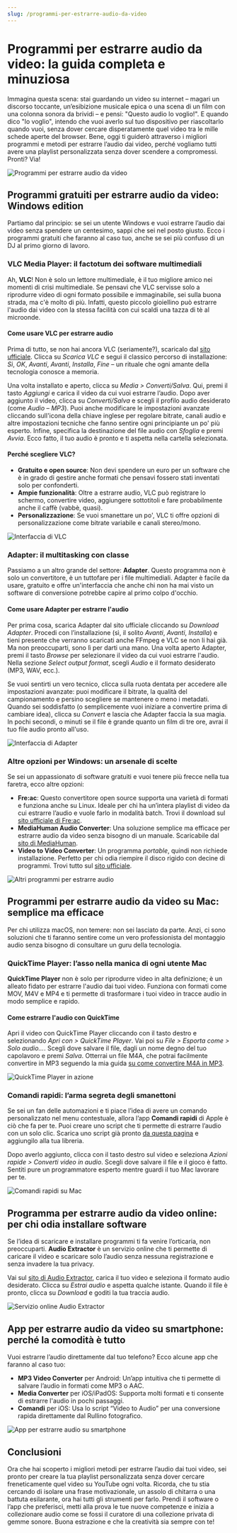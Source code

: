 ```yaml
---
slug: /programmi-per-estrarre-audio-da-video
---
```

# Programmi per estrarre audio da video: la guida completa e minuziosa

Immagina questa scena: stai guardando un video su internet – magari un discorso toccante, un’esibizione musicale epica o una scena di un film con una colonna sonora da brividi – e pensi: "Questo audio lo voglio!". E quando dico "lo voglio", intendo che vuoi averlo sul tuo dispositivo per riascoltarlo quando vuoi, senza dover cercare disperatamente quel video tra le mille schede aperte del browser. Bene, oggi ti guiderò attraverso i migliori programmi e metodi per estrarre l’audio dai video, perché vogliamo tutti avere una playlist personalizzata senza dover scendere a compromessi. Pronti? Via!

![Programmi per estrarre audio da video](/guide-img/output/dbdc0fb7.jpg)

## Programmi gratuiti per estrarre audio da video: Windows edition

Partiamo dal principio: se sei un utente Windows e vuoi estrarre l’audio dai video senza spendere un centesimo, sappi che sei nel posto giusto. Ecco i programmi gratuiti che faranno al caso tuo, anche se sei più confuso di un DJ al primo giorno di lavoro.

### VLC Media Player: il factotum dei software multimediali

Ah, **VLC**! Non è solo un lettore multimediale, è il tuo migliore amico nei momenti di crisi multimediale. Se pensavi che VLC servisse solo a riprodurre video di ogni formato possibile e immaginabile, sei sulla buona strada, ma c'è molto di più. Infatti, questo piccolo gioiellino può estrarre l'audio dai video con la stessa facilità con cui scaldi una tazza di tè al microonde. 

#### Come usare VLC per estrarre audio

Prima di tutto, se non hai ancora VLC (seriamente?), scaricalo dal [sito ufficiale](http://www.videolan.org/vlc/). Clicca su *Scarica VLC* e segui il classico percorso di installazione: *Sì*, *OK*, *Avanti*, *Avanti*, *Installa*, *Fine* – un rituale che ogni amante della tecnologia conosce a memoria. 

Una volta installato e aperto, clicca su *Media > Converti/Salva*. Qui, premi il tasto *Aggiungi* e carica il video da cui vuoi estrarre l’audio. Dopo aver aggiunto il video, clicca su *Converti/Salva* e scegli il profilo audio desiderato (come *Audio – MP3*). Puoi anche modificare le impostazioni avanzate cliccando sull'icona della chiave inglese per regolare bitrate, canali audio e altre impostazioni tecniche che fanno sentire ogni principiante un po' più esperto. Infine, specifica la destinazione del file audio con *Sfoglia* e premi *Avvia*. Ecco fatto, il tuo audio è pronto e ti aspetta nella cartella selezionata.

#### Perché scegliere VLC?

- **Gratuito e open source**: Non devi spendere un euro per un software che è in grado di gestire anche formati che pensavi fossero stati inventati solo per confonderti.
- **Ampie funzionalità**: Oltre a estrarre audio, VLC può registrare lo schermo, convertire video, aggiungere sottotitoli e fare probabilmente anche il caffè (vabbè, quasi).
- **Personalizzazione**: Se vuoi smanettare un po', VLC ti offre opzioni di personalizzazione come bitrate variabile e canali stereo/mono.

![Interfaccia di VLC](/guide-img/output/dbdc0fb7.jpg)

### Adapter: il multitasking con classe

Passiamo a un altro grande del settore: **Adapter**. Questo programma non è solo un convertitore, è un tuttofare per i file multimediali. Adapter è facile da usare, gratuito e offre un'interfaccia che anche chi non ha mai visto un software di conversione potrebbe capire al primo colpo d'occhio.

#### Come usare Adapter per estrarre l'audio

Per prima cosa, scarica Adapter dal sito ufficiale cliccando su *Download Adapter*. Procedi con l’installazione (sì, il solito *Avanti*, *Avanti*, *Installa*) e tieni presente che verranno scaricati anche FFmpeg e VLC se non li hai già. Ma non preoccuparti, sono lì per darti una mano. Una volta aperto Adapter, premi il tasto *Browse* per selezionare il video da cui vuoi estrarre l'audio. Nella sezione *Select output format*, scegli *Audio* e il formato desiderato (MP3, WAV, ecc.).

Se vuoi sentirti un vero tecnico, clicca sulla ruota dentata per accedere alle impostazioni avanzate: puoi modificare il bitrate, la qualità del campionamento e persino scegliere se mantenere o meno i metadati. Quando sei soddisfatto (o semplicemente vuoi iniziare a convertire prima di cambiare idea), clicca su *Convert* e lascia che Adapter faccia la sua magia. In pochi secondi, o minuti se il file è grande quanto un film di tre ore, avrai il tuo file audio pronto all'uso.

![Interfaccia di Adapter](/guide-img/output/e4e7dbdb.jpg)

### Altre opzioni per Windows: un arsenale di scelte

Se sei un appassionato di software gratuiti e vuoi tenere più frecce nella tua faretra, ecco altre opzioni:

- **Fre:ac**: Questo convertitore open source supporta una varietà di formati e funziona anche su Linux. Ideale per chi ha un’intera playlist di video da cui estrarre l’audio e vuole farlo in modalità batch. Trovi il download sul [sito ufficiale di Fre:ac](https://www.freac.org/en/downloads-mainmenu-33).
- **MediaHuman Audio Converter**: Una soluzione semplice ma efficace per estrarre audio da video senza bisogno di un manuale. Scaricabile dal [sito di MediaHuman](https://www.mediahuman.com/it/audio-converter/).
- **Video to Video Converter**: Un programma *portable*, quindi non richiede installazione. Perfetto per chi odia riempire il disco rigido con decine di programmi. Trovi tutto sul [sito ufficiale](http://www.videotovideo.org/).

![Altri programmi per estrarre audio](/guide-img/output/415c227e.jpg)

## Programmi per estrarre audio da video su Mac: semplice ma efficace

Per chi utilizza macOS, non temere: non sei lasciato da parte. Anzi, ci sono soluzioni che ti faranno sentire come un vero professionista del montaggio audio senza bisogno di consultare un guru della tecnologia.

### QuickTime Player: l’asso nella manica di ogni utente Mac

**QuickTime Player** non è solo per riprodurre video in alta definizione; è un alleato fidato per estrarre l'audio dai tuoi video. Funziona con formati come MOV, M4V e MP4 e ti permette di trasformare i tuoi video in tracce audio in modo semplice e rapido.

#### Come estrarre l'audio con QuickTime

Apri il video con QuickTime Player cliccando con il tasto destro e selezionando *Apri con > QuickTime Player*. Vai poi su *File > Esporta come > Solo audio…*. Scegli dove salvare il file, dagli un nome degno del tuo capolavoro e premi *Salva*. Otterrai un file M4A, che potrai facilmente convertire in MP3 seguendo la mia guida [su come convertire M4A in MP3](https://www.aranzulla.it/come-convertire-m4a-in-mp3-1009480.html#chapter1).

![QuickTime Player in azione](/guide-img/output/696c89b2.jpg)

### Comandi rapidi: l’arma segreta degli smanettoni

Se sei un fan delle automazioni e ti piace l’idea di avere un comando personalizzato nel menu contestuale, allora l’app **Comandi rapidi** di Apple è ciò che fa per te. Puoi creare uno script che ti permette di estrarre l’audio con un solo clic. Scarica uno script già pronto [da questa pagina](https://www.icloud.com/shortcuts/1572bd1cb2f640329bcdcb8009405158) e aggiungilo alla tua libreria.

Dopo averlo aggiunto, clicca con il tasto destro sul video e seleziona *Azioni rapide > Converti video in audio*. Scegli dove salvare il file e il gioco è fatto. Sentiti pure un programmatore esperto mentre guardi il tuo Mac lavorare per te.

![Comandi rapidi su Mac](/guide-img/output/986c0767.jpg)

## Programma per estrarre audio da video online: per chi odia installare software

Se l’idea di scaricare e installare programmi ti fa venire l’orticaria, non preoccuparti. **Audio Extractor** è un servizio online che ti permette di caricare il video e scaricare solo l’audio senza nessuna registrazione e senza invadere la tua privacy. 

Vai sul [sito di Audio Extractor](https://audio-extractor.net/it/), carica il tuo video e seleziona il formato audio desiderato. Clicca su *Estrai audio* e aspetta qualche istante. Quando il file è pronto, clicca su *Download* e goditi la tua traccia audio.

![Servizio online Audio Extractor](/guide-img/output/6e0ec3ee.jpg)

## App per estrarre audio da video su smartphone: perché la comodità è tutto

Vuoi estrarre l’audio direttamente dal tuo telefono? Ecco alcune app che faranno al caso tuo:

- **MP3 Video Converter** per Android: Un’app intuitiva che ti permette di salvare l’audio in formati come MP3 o AAC.
- **Media Converter** per iOS/iPadOS: Supporta molti formati e ti consente di estrarre l'audio in pochi passaggi.
- **Comandi** per iOS: Usa lo script “Video to Audio” per una conversione rapida direttamente dal Rullino fotografico.

![App per estrarre audio su smartphone](/guide-img/output/ec0a6104.jpg)

## Conclusioni

Ora che hai scoperto i migliori metodi per estrarre l’audio dai tuoi video, sei pronto per creare la tua playlist personalizzata senza dover cercare freneticamente quel video su YouTube ogni volta. Ricorda, che tu stia cercando di isolare una frase motivazionale, un assolo di chitarra o una battuta esilarante, ora hai tutti gli strumenti per farlo. Prendi il software o l’app che preferisci, metti alla prova le tue nuove competenze e inizia a collezionare audio come se fossi il curatore di una collezione privata di gemme sonore. Buona estrazione e che la creatività sia sempre con te!
